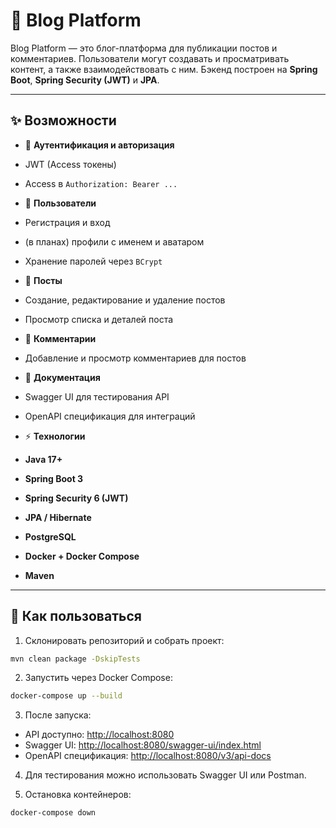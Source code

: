 # 📝 Blog Platform


Blog Platform — это блог-платформа для публикации постов и комментариев.
Пользователи могут создавать и просматривать контент, а также взаимодействовать с ним.
Бэкенд построен на **Spring Boot**, **Spring Security (JWT)** и **JPA**.


---


## ✨ Возможности


- 🔐 **Аутентификация и авторизация**
- JWT (Access токены)
- Access в `Authorization: Bearer ...`


- 👤 **Пользователи**
- Регистрация и вход
- (в планах) профили с именем и аватаром
- Хранение паролей через `BCrypt`


- 📝 **Посты**
- Создание, редактирование и удаление постов
- Просмотр списка и деталей поста


- 💬 **Комментарии**
- Добавление и просмотр комментариев для постов


- 📖 **Документация**
- Swagger UI для тестирования API
- OpenAPI спецификация для интеграций


- ⚡ **Технологии**
- **Java 17+**
- **Spring Boot 3**
- **Spring Security 6 (JWT)**
- **JPA / Hibernate**
- **PostgreSQL**
- **Docker + Docker Compose**
- **Maven**


---


## 🚀 Как пользоваться


1. Склонировать репозиторий и собрать проект:
```bash
mvn clean package -DskipTests
```
2. Запустить через Docker Compose:
```bash
docker-compose up --build
```
3. После запуска:
- API доступно: [http://localhost:8080](http://localhost:8080)
- Swagger UI: [http://localhost:8080/swagger-ui/index.html](http://localhost:8080/swagger-ui/index.html)
- OpenAPI спецификация: [http://localhost:8080/v3/api-docs](http://localhost:8080/v3/api-docs)


4. Для тестирования можно использовать Swagger UI или Postman.


5. Остановка контейнеров:
```bash
docker-compose down
```
